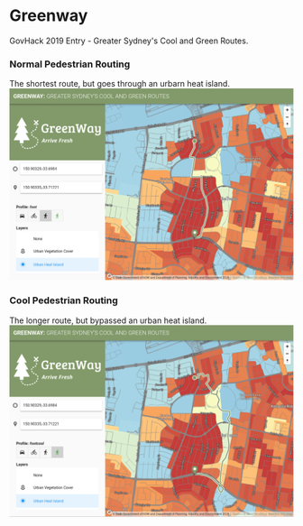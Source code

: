 # Greenway

GovHack 2019 Entry - Greater Sydney's Cool and Green Routes.

### Normal Pedestrian Routing
The shortest route, but goes through an urbarn heat island.
![](img/Greenway_NormalFoot.png)

### Cool Pedestrian Routing
The longer route, but bypassed an urban heat island.
![](img/Greenway_CoolFoot.png)
